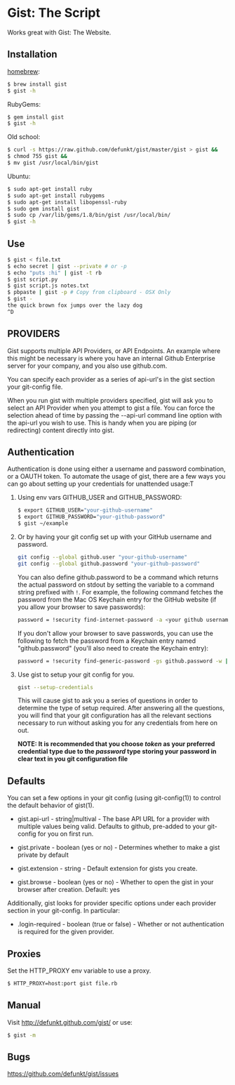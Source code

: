 Gist: The Script
================

Works great with Gist: The Website.

Installation
------------

[homebrew](http://mxcl.github.com/homebrew/):

```bash
$ brew install gist
$ gist -h
```

RubyGems:

```bash
$ gem install gist
$ gist -h
```

Old school:

```bash
$ curl -s https://raw.github.com/defunkt/gist/master/gist > gist &&
$ chmod 755 gist &&
$ mv gist /usr/local/bin/gist
```

Ubuntu:

```bash
$ sudo apt-get install ruby
$ sudo apt-get install rubygems
$ sudo apt-get install libopenssl-ruby
$ sudo gem install gist
$ sudo cp /var/lib/gems/1.8/bin/gist /usr/local/bin/
$ gist -h
```

Use
---

```bash
$ gist < file.txt
$ echo secret | gist --private # or -p
$ echo "puts :hi" | gist -t rb
$ gist script.py
$ gist script.js notes.txt
$ pbpaste | gist -p # Copy from clipboard - OSX Only
$ gist -
the quick brown fox jumps over the lazy dog
^D
```

PROVIDERS
---------

Gist supports multiple API Providers, or API Endpoints. An example where
this might be necessary is where you have an internal Github Enterprise
server for your company, and you also use github.com.

You can specify each provider as a series of api-url's in the gist section
your git-config file.

When you run gist with multiple providers specified, gist will ask you to
select an API Provider when you attempt to gist a file. You can force the
selection ahead of time by passing the --api-url command line option with
the api-url you wish to use. This is handy when you are piping (or
redirecting) content directly into gist.

Authentication
--------------
Authentication is done using either a username and password combination, or
a OAUTH token. To automate the usage of gist, there are a few ways you can
go about setting up your credentials for unattended usage:T

1. Using env vars GITHUB_USER and GITHUB_PASSWORD:

    ```bash
    $ export GITHUB_USER="your-github-username"
    $ export GITHUB_PASSWORD="your-github-password"
    $ gist ~/example
    ```

2. Or by having your git config set up with your GitHub username and password.

    ```bash
    git config --global github.user "your-github-username"
    git config --global github.password "your-github-password"
    ```

    You can also define github.password to be a command which returns the
    actual password on stdout by setting the variable to a command string
    prefixed with `!`. For example, the following command fetches the
    password from the Mac OS Keychain entry for the GitHub website (if you
    allow your browser to save passwords):

    ```bash
    password = !security find-internet-password -a <your github username> -s github.com -w | tr -d '\n'
    ```

    If you don't allow your browser to save passwords, you can use the following
    to fetch the password from a Keychain entry named "github.password" (you'll
    also need to create the Keychain entry):

    ```bash
    password = !security find-generic-password -gs github.password -w | tr -d '\n'
    ```

3. Use gist to setup your git config for you.

    ```bash
    gist --setup-credentials
    ```

    This will cause gist to ask you a series of questions in order to determine the type
    of setup required. After answering all the questions, you will find that your
    git configuration has all the relevant sections necessary to run without asking you
    for any credentials from here on out.

    **NOTE: It is recommended that you choose _token_ as your preferred credential type due
    to the _password_ type storing your password in clear text in you git configuration file**

Defaults
--------

You can set a few options in your git config (using git-config(1)) to
control the default behavior of gist(1).

* gist.api-url - string|multival - The base API URL for a provider with
  multiple values being valid. Defaults to github, pre-added to your
  git-config for you on first run.

* gist.private - boolean (yes or no) - Determines whether to make a gist
  private by default

* gist.extension - string - Default extension for gists you create.

* gist.browse - boolean (yes or no) - Whether to open the gist in your
  browser after creation. Default: yes

Additionally, gist looks for provider specific options under each provider
section in your git-config. In particular:

* <provider>.login-required - boolean (true or false) - Whether or not
authentication is required for the given provider.

Proxies
-------

Set the HTTP_PROXY env variable to use a proxy.

```bash
$ HTTP_PROXY=host:port gist file.rb
```

Manual
------

Visit <http://defunkt.github.com/gist/> or use:

```bash
$ gist -m
```

Bugs
----

<https://github.com/defunkt/gist/issues>
